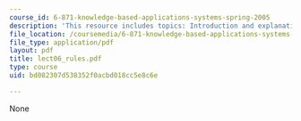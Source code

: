 ```yaml
---
course_id: 6-871-knowledge-based-applications-systems-spring-2005
description: 'This resource includes topics: Introduction and explanation to MYCIN.'
file_location: /coursemedia/6-871-knowledge-based-applications-systems-spring-2005/bd082307d538352f0acbd018cc5e8c6e_lect06_rules.pdf
file_type: application/pdf
layout: pdf
title: lect06_rules.pdf
type: course
uid: bd082307d538352f0acbd018cc5e8c6e

---
```

None